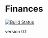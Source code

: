 Finances
========

[![Build Status](https://drone.io/github.com/Afonasev/Finances/status.png)](https://drone.io/github.com/Afonasev/Finances/latest)

version 0.1
